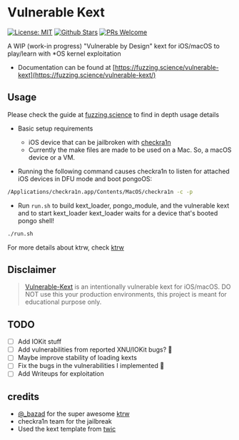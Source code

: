 # Vulnerable Kext

[![License: MIT](https://img.shields.io/badge/License-MIT-blue.svg)](https://github.com/ant4g0nist/Vulnerable-Kext/blob/master/LICENSE)
[![Github Stars](https://img.shields.io/github/stars/ant4g0nist/Vulnerable-Kext)](https://github.com/ant4g0nist/Vulnerable-Kext/stargazers)
[![PRs Welcome](https://img.shields.io/badge/PRs-welcome-brightgreen.svg)](https://github.com/ant4g0nist/Vulnerable-Kext/pulls)

A WIP (work-in progress) "Vulnerable by Design" kext for iOS/macOS to play/learn with *OS kernel exploitation

* Documentation can be found at [https://fuzzing.science/vulnerable-kext](https://fuzzing.science/vulnerable-kext/)

## Usage

Please check the guide at [fuzzing.science](https://fuzzing.science/vulnerable-kext) to find in depth usage details

* Basic setup requirements
  * iOS device that can be jailbroken with [checkra1n](https://checkra.in/)
  * Currently the make files are made to be used on a Mac. So, a macOS device or a VM.

* Running the following command causes checkra1n to listen for attached iOS devices in DFU mode and boot pongoOS:

```bash
/Applications/checkra1n.app/Contents/MacOS/checkra1n -c -p
```

* Run `run.sh` to build kext_loader, pongo_module, and the vulnerable kext and to start kext_loader
kext_loader waits for a device that's booted pongo shell!

```bash
./run.sh
```

For more details about ktrw, check [ktrw](https://github.com/googleprojectzero/ktrw)

## Disclaimer

> [Vulnerable-Kext](https://github.com/ant4g0nist/Vulnerable-Kext) is an intentionally vulnerable kext for iOS/macOS. DO NOT use this your production environments, this project is meant for educational purpose only.

## TODO

* [ ] Add IOKit stuff
* [ ] Add vulnerabilities from reported XNU/IOKit bugs? 🤔
* [ ] Maybe improve stability of loading kexts
* [ ] Fix the bugs in the vulnerabilities I implemented 🧐
* [ ] Add Writeups for exploitation

## credits

* [@_bazad](https://twitter.com/_bazad) for the super awesome [ktrw](https://github.com/googleprojectzero/ktrw)
* checkra1n team for the jailbreak
* Used the kext template from [twic](https://urchin.earth.li/~twic/Kernel_Extensions_for_OS_X.html)
